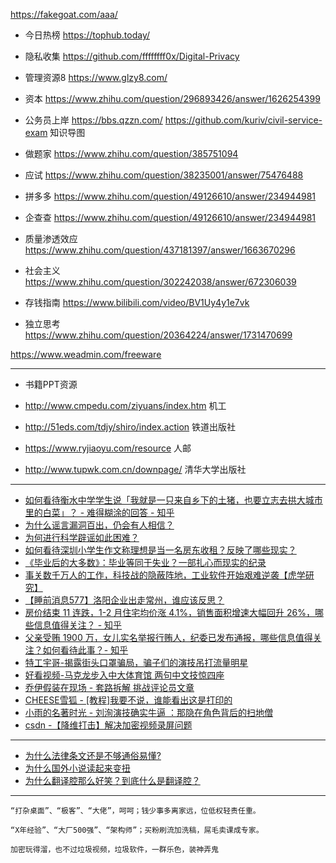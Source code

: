 https://fakegoat.com/aaa/

* 今日热榜 https://tophub.today/

* 隐私收集 https://github.com/ffffffff0x/Digital-Privacy

* 管理资源8 https://www.glzy8.com/ 

* 资本 https://www.zhihu.com/question/296893426/answer/1626254399

* 公务员上岸 https://bbs.qzzn.com/ https://github.com/kuriv/civil-service-exam 知识导图

* 做题家 https://www.zhihu.com/question/385751094

* 应试 https://www.zhihu.com/question/38235001/answer/75476488

* 拼多多 https://www.zhihu.com/question/49126610/answer/234944981

* 企查查 https://www.zhihu.com/question/49126610/answer/234944981

* 质量渗透效应 https://www.zhihu.com/question/437181397/answer/1663670296

* 社会主义  https://www.zhihu.com/question/302242038/answer/672306039

* 存钱指南  https://www.bilibili.com/video/BV1Uy4y1e7vk

* 独立思考 https://www.zhihu.com/question/20364224/answer/1731470699

https://www.weadmin.com/freeware

---

* 书籍PPT资源

* http://www.cmpedu.com/ziyuans/index.htm 机工
* http://51eds.com/tdjy/shiro/index.action 铁道出版社
* https://www.ryjiaoyu.com/resource 人邮
* http://www.tupwk.com.cn/downpage/ 清华大学出版社

---

* [如何看待衡水中学学生说「我就是一只来自乡下的土猪，也要立志去拱大城市里的白菜」？ - 难得糊涂的回答 - 知乎](https://www.zhihu.com/question/462345321/answer/1916832062)
* [为什么谣言漏洞百出，仍会有人相信？](https://www.zhihu.com/question/421213801/answer/1657958120)
* [为何进行科学辟谣如此困难？](https://www.zhihu.com/question/284455334/answer/471332341)
* [如何看待深圳小学生作文称理想是当一名房东收租？反映了哪些现实？](https://www.zhihu.com/question/439658655)
* [《毕业后的大多数》：毕业等同于失业？一部扎心而现实的纪录](https://www.bilibili.com/video/BV1ML411m76m)
* [事关数千万人的工作，科技战的隐蔽阵地，工业软件开始艰难逆袭【虎学研究】](https://www.bilibili.com/video/BV1Ma4y1T79K)
* [【睡前消息577】洛阳企业出走常州，谁应该反思？](https://www.bilibili.com/video/BV1nM411L7Ff)
* [房价结束 11 连跌，1-2 月住宅均价涨 4.1%，销售面积增速大幅回升 26%，哪些信息值得关注？ - 知乎](https://www.zhihu.com/question/589762433)
* [父亲受贿 1900 万，女儿实名举报行贿人，纪委已发布通报，哪些信息值得关注？如何看待此事？- 知乎](https://www.zhihu.com/question/594000010)
* [特工宇哥-揭露街头口罩骗局，骗子们的演技吊打流量明星](https://www.bilibili.com/video/BV16g4y1M7ce)
* [好看视频-马克龙步入中大体育馆 两句中文技惊四座](https://haokan.baidu.com/v?vid=17109160993171207724&backflow=1&pd=d_push&pagepd=d_push)
* [乔伊假装在现场 - 套路拆解 挑战评论员文章](https://www.bilibili.com/video/BV1s84y1T7Qh)
* [CHEESE雪狐 - [教程]我要不说，谁能看出这是打印的](https://www.bilibili.com/video/BV1Rg4y1s7Jd/)
* [小雨的名著时光 - 刘洵演技确实牛逼 ：那隐在角色背后的扫地僧](https://www.bilibili.com/video/BV1ka4y1T75q)
* [csdn -【降维打击】解决加密视频录屏问题](https://blog.csdn.net/ViatorSun/article/details/119460571)

---

* [为什么法律条文还是不够通俗易懂?](https://iask.sina.com.cn/b/2651309.html)
* [为什么国外小说读起来变扭](https://wenku.baidu.com/view/34ae779c6bec0975f465e2f3.html)
* [为什么翻译腔那么好笑？到底什么是翻译腔？](http://fanyi-app.baidu.com/static/passage/2020-01/2020-01-25/003/)

---


```
“打杂桌面”、“极客”、“大佬”，呵呵；钱少事多离家远，位低权轻责任重。

“X年经验”、“大厂500强”、“架构师”；买粉刷流加洗稿，屌毛卖课成专家。

加密玩得溜，也不过垃圾视频，垃圾软件，一群乐色，装神弄鬼
```